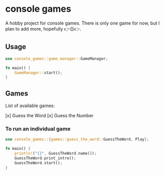 # console games

A hobby project for console games. There is only one game for now, but I plan to add more, hopefully 👉😌👉.

## Usage

```rust
use console_games::game_manager::GameManager;

fn main() {
    GameManager::start();
}
```

## Games

List of available games:

[x] Guess the Word
[x] Guess the Number

### To run an individual game

```rust
use console_games::{games::guess_the_word::GuessTheWord, Play};

fn main() {
    println!("{}", GuessTheWord.name());
    GuessTheWord.print_intro();
    GuessTheWord.start();
}
```
